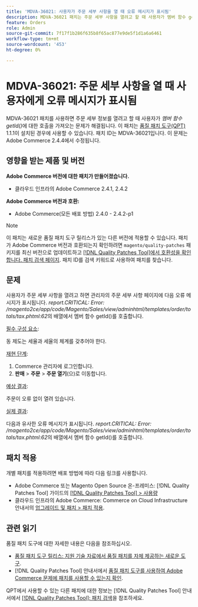 ```yaml
---
title: 'MDVA-36021: 사용자가 주문 세부 사항을 열 때 오류 메시지가 표시됨'
description: MDVA-36021 패치는 주문 세부 사항을 열려고 할 때 사용자가 멤버 함수 getId()* 오류 메시지에 *호출을 가져오는 문제를 해결합니다. 이 패치는 [Quality Patches Tool (QPT)](https://experienceleague.adobe.com/en/docs/commerce-knowledge-base/kb/announcements/commerce-announcements/magento-quality-patches-released-new-tool-to-self-serve-quality-patches) 1.1.1이 설치된 경우 사용할 수 있습니다. 패치 ID는 MDVA-36021입니다. 이 문제는 Adobe Commerce 2.4.4에서 수정됩니다.
feature: Orders
role: Admin
source-git-commit: 7f17f1b286f635b8f65ac877e9de5f1d1a6a6461
workflow-type: tm+mt
source-wordcount: '453'
ht-degree: 0%

---
```


# MDVA-36021: 주문 세부 사항을 열 때 사용자에게 오류 메시지가 표시됨

MDVA-36021 패치를 사용하면 주문 세부 정보를 열려고 할 때 사용자가 *멤버 함수 getId()*&#x200B;에 대한 호출을 가져오는 문제가 해결됩니다. 이 패치는 [품질 패치 도구(QPT)](https://experienceleague.adobe.com/en/docs/commerce-knowledge-base/kb/announcements/commerce-announcements/magento-quality-patches-released-new-tool-to-self-serve-quality-patches) 1.1.1이 설치된 경우에 사용할 수 있습니다. 패치 ID는 MDVA-36021입니다. 이 문제는 Adobe Commerce 2.4.4에서 수정됩니다.

## 영향을 받는 제품 및 버전

**Adobe Commerce 버전에 대한 패치가 만들어졌습니다.**

* 클라우드 인프라의 Adobe Commerce 2.4.1, 2.4.2

**Adobe Commerce 버전과 호환:**

* Adobe Commerce(모든 배포 방법) 2.4.0 - 2.4.2-p1

>[!NOTE]
>
>이 패치는 새로운 품질 패치 도구 릴리스가 있는 다른 버전에 적용할 수 있습니다. 패치가 Adobe Commerce 버전과 호환되는지 확인하려면 `magento/quality-patches` 패키지를 최신 버전으로 업데이트하고 [[!DNL Quality Patches Tool]에서 호환성을 확인합니다. 패치 검색 페이지](https://experienceleague.adobe.com/en/docs/commerce-knowledge-base/kb/announcements/commerce-announcements/magento-quality-patches-released-new-tool-to-self-serve-quality-patches). 패치 ID를 검색 키워드로 사용하여 패치를 찾습니다.

## 문제

사용자가 주문 세부 사항을 열려고 하면 관리자의 주문 세부 사항 페이지에 다음 오류 메시지가 표시됩니다. *report.CRITICAL: Error: /magento2ce/app/code/Magento/Sales/view/adminhtml/templates/order/totals/tax.phtml:62*&#x200B;의 배열에서 멤버 함수 getId()를 호출합니다.

<u>필수 구성 요소</u>:

동 제도는 세율과 세율의 체계를 갖추어야 한다.

<u>재현 단계</u>:

1. Commerce 관리자에 로그인합니다.
1. **판매** > **주문** > **주문 열기**(으)로 이동합니다.

<u>예상 결과</u>:

주문이 오류 없이 열려 있습니다.

<u>실제 결과</u>:

다음과 유사한 오류 메시지가 표시됩니다. *report.CRITICAL: Error: /magento2ce/app/code/Magento/Sales/view/adminhtml/templates/order/totals/tax.phtml:62*&#x200B;의 배열에서 멤버 함수 getId()를 호출합니다.

## 패치 적용

개별 패치를 적용하려면 배포 방법에 따라 다음 링크를 사용합니다.

* Adobe Commerce 또는 Magento Open Source 온-프레미스: [!DNL Quality Patches Tool] 가이드의 [[!DNL Quality Patches Tool] > 사용량](/help/tools/quality-patches-tool/usage.md)
* 클라우드 인프라의 Adobe Commerce: Commerce on Cloud Infrastructure 안내서의 [업그레이드 및 패치 > 패치 적용](https://experienceleague.adobe.com/docs/commerce-cloud-service/user-guide/develop/upgrade/apply-patches.html).

## 관련 읽기

품질 패치 도구에 대한 자세한 내용은 다음을 참조하십시오.

* [품질 패치 도구 릴리스: 지원 기술 자료에서 품질 패치를 자체 제공하는 새로운 도구](https://experienceleague.adobe.com/en/docs/commerce-knowledge-base/kb/announcements/commerce-announcements/magento-quality-patches-released-new-tool-to-self-serve-quality-patches).
* [!DNL Quality Patches Tool] 안내서에서 [품질 패치 도구를 사용하여 Adobe Commerce 문제에 패치를 사용할 수 있는지 확인](/help/tools/quality-patches-tool/patches-available-in-qpt/check-patch-for-magento-issue-with-magento-quality-patches.md).

QPT에서 사용할 수 있는 다른 패치에 대한 정보는 [!DNL Quality Patches Tool] 안내서에서 [[!DNL Quality Patches Tool]: 패치 검색](https://experienceleague.adobe.com/tools/commerce-quality-patches/index.html)을 참조하세요.
